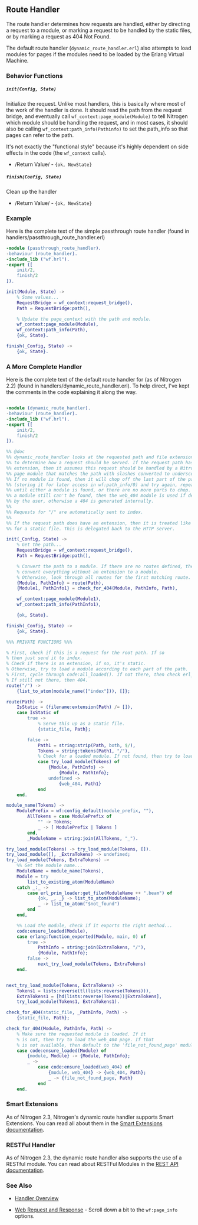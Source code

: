 

## Route Handler

  The route handler determines how requests are handled, either by directing a
  request to a module, or marking a request to be handled by the static files,
  or by marking a request as 404 Not Found.

  The default route handler (`dynamic_route_handler.erl`) also attempts to load
  modules for pages if the modules need to be loaded by the Erlang Virtual
  Machine.

### Behavior Functions
 
##### `init(Config, State)`

  Initialize the request.  Unlike most handlers, this is basically where most
  of the work of the handler is done.  It should read the path from the request
  bridge, and eventually call `wf_context:page_module(Module)` to tell Nitrogen
  which module should be handling the request, and in most cases, it should
  also be calling `wf_context:path_info(Pathinfo)` to set the path_info so that
  pages can refer to the path.

  It's not exactly the "functional style" because it's highly dependent on side
  effects in the code (the `wf_context` calls).

 *  /Return Value/ - `{ok, NewState}` 

##### `finish(Config, State)`

  Clean up the handler

 *  /Return Value/ - `{ok, NewState}`

### Example

Here is the complete text of the simple passthrough route handler
(found in handlers/passthrough_route_handler.erl)

```erlang
-module (passthrough_route_handler).
-behaviour (route_handler).
-include_lib ("wf.hrl").
-export ([
    init/2,
    finish/2
]).

init(Module, State) ->
    % Some values...
    RequestBridge = wf_context:request_bridge(),
    Path = RequestBridge:path(),

    % Update the page_context with the path and module.
    wf_context:page_module(Module),
    wf_context:path_info(Path),
    {ok, State}.

finish(_Config, State) ->
    {ok, State}.

```

### A More Complete Handler

   Here is the complete text of the default route handler for (as of Nitrogen
   2.2) (found in handlers/dynamic_route_handler.erl). To help direct, I've
   kept the comments in the code explaining it along the way.

```erlang

-module (dynamic_route_handler).
-behaviour (route_handler).
-include_lib ("wf.hrl").
-export ([
    init/2,
    finish/2
]).

%% @doc
%% dynamic_route_handler looks at the requested path and file extension
%% to determine how a request should be served. If the request path has no
%% extension, then it assumes this request should be handled by a Nitrogen
%% page module that matches the path with slashes converted to underscores.
%% If no module is found, then it will chop off the last part of the path
%% (storing it for later access in wf:path_info/0) and try again, repeating
%% until either a module is found, or there are no more parts to chop. If
%% a module still can't be found, then the web_404 module is used if defined
%% by the user, otherwise a 404 is generated internally.
%%
%% Requests for "/" are automatically sent to index.
%%
%% If the request path does have an extension, then it is treated like a request
%% for a static file. This is delegated back to the HTTP server.

init(_Config, State) ->
    % Get the path...
    RequestBridge = wf_context:request_bridge(),
    Path = RequestBridge:path(),

    % Convert the path to a module. If there are no routes defined, then just
    % convert everything without an extension to a module.
    % Otherwise, look through all routes for the first matching route.
    {Module, PathInfo} = route(Path),
    {Module1, PathInfo1} = check_for_404(Module, PathInfo, Path),

    wf_context:page_module(Module1),
    wf_context:path_info(PathInfo1),

    {ok, State}.

finish(_Config, State) ->
    {ok, State}.

%%% PRIVATE FUNCTIONS %%%

% First, check if this is a request for the root path. If so
% then just send it to index.
% Check if there is an extension, if so, it's static.
% Otherwise, try to load a module according to each part of the path.
% First, cycle through code:all_loaded(). If not there, then check erl_prim_loader:get_file()
% If still not there, then 404.
route("/") ->
    {list_to_atom(module_name(["index"])), []};

route(Path) ->
    IsStatic = (filename:extension(Path) /= []),
    case IsStatic of
        true ->
            % Serve this up as a static file.
            {static_file, Path};

        false ->
            Path1 = string:strip(Path, both, $/),
            Tokens = string:tokens(Path1, "/"),
            % Check for a loaded module. If not found, then try to load it.
            case try_load_module(Tokens) of
                {Module, PathInfo} ->
                    {Module, PathInfo};
                undefined ->
                    {web_404, Path1}
            end
    end.

module_name(Tokens) ->
    ModulePrefix = wf:config_default(module_prefix, ""),
        AllTokens = case ModulePrefix of
            "" -> Tokens;
            _ -> [ ModulePrefix | Tokens ]
        end,
        _ModuleName = string:join(AllTokens, "_").

try_load_module(Tokens) -> try_load_module(Tokens, []).
try_load_module([], _ExtraTokens) -> undefined;
try_load_module(Tokens, ExtraTokens) ->
    %% Get the module name...
    ModuleName = module_name(Tokens),
    Module = try
        list_to_existing_atom(ModuleName)
    catch _:_ ->
        case erl_prim_loader:get_file(ModuleName ++ ".beam") of
            {ok, _, _} -> list_to_atom(ModuleName);
            _ -> list_to_atom("$not_found")
        end
    end,

    %% Load the module, check if it exports the right method...
    code:ensure_loaded(Module),
    case erlang:function_exported(Module, main, 0) of
        true ->
            PathInfo = string:join(ExtraTokens, "/"),
            {Module, PathInfo};
        false ->
            next_try_load_module(Tokens, ExtraTokens)
    end.


next_try_load_module(Tokens, ExtraTokens) ->
    Tokens1 = lists:reverse(tl(lists:reverse(Tokens))),
    ExtraTokens1 = [hd(lists:reverse(Tokens))|ExtraTokens],
    try_load_module(Tokens1, ExtraTokens1).

check_for_404(static_file, _PathInfo, Path) ->
    {static_file, Path};

check_for_404(Module, PathInfo, Path) ->
    % Make sure the requested module is loaded. If it
    % is not, then try to load the web_404 page. If that
    % is not available, then default to the 'file_not_found_page' module.
    case code:ensure_loaded(Module) of
        {module, Module} -> {Module, PathInfo};
        _ ->
            case code:ensure_loaded(web_404) of
                {module, web_404} -> {web_404, Path};
                _ -> {file_not_found_page, Path}
            end
    end.


```

### Smart Extensions

   As of Nitrogen 2.3, Nitrogen's dynamic route handler supports Smart
   Extensions.  You can read all about them in the
   [Smart Extensions documentation](smart_extensions.md).

### RESTFul Handler

   As of Nitrogen 2.3, the dynamic route handler also supports the use of a
   RESTful module.  You can read about RESTFul Modules in the
   [REST API documentation](rest.md).

### See Also

 *  [Handler Overview](../handlers.md)

 *  [Web Request and Response](../api.html#sec-10) - Scroll down a bit to the
      `wf:page_info` options.
